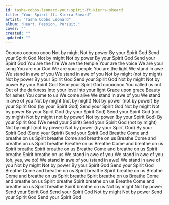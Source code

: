 ```yaml
---
id: tasha-cobbs-leonard-your-spirit-ft-kierra-sheard
title: "Your Spirit ft. Kierra Sheard"
artist: "Tasha Cobbs Leonard"
album: "Heart. Passion. Pursuit."
cover: ""
created: ""
updated: ""
---
```


Oooooo oooooo oooo
Not by might
Not by power
By your Spirit God
Send your Spirit God
Not by might
Not by power
By your Spirit God
Send your Spirit God
You are the fire
We are the temple
Your are the voice
We are your song
You are our God
We are your people
You are the light
We stand in awe
We stand in awe of you
We stand in awe of you
Not by might (not by might)
Not by power
By your Spirit God
Send your Spirit God
Not by might
Not by power
By your Spirit God
Send your Spirit God
oooooooo
You called us out
Out of the darkness
Into your love
Into your light
Grace upon grace
Beauty for ashes
You come to us
We come alive
We stand in awe of you
We stand in awe of you
Not by might (not by might)
Not by power (not by power)
By your Spirit God (by your Spirit God)
Send your Spirit God
Not by might 
Not by power 
By your Spirit God (by your Spirit God)
Send your Spirit God (not by might)
Not by might (not by power)
Not by power (by your Spirit God)
By your Spirit God (We need your Spirit)
Send your Spirit God (not by might)
Not by might (not by power)
Not by power (by your Spirit God)
By your Spirit God (Send your Spirit)
Send your Spirit God 
Breathe
Come and breathe on us
Spirit breathe
Come and breathe on us
Breathe
Come and breathe on us
Spirit breathe
Breathe on us
Breathe
Come and breathe on us
Spirit breathe
Spirit breathe on us
Breathe
Come and breathe on us
Spirit breathe
Spirit breathe on us
We stand in awe of you
We stand in awe of you (oh, yes, we do)
We stand in awe of you (stand in awe)
We stand in awe of you
Not by might
Not by power
By your Spirit God
Send your Spirit God
Breathe
Come and breathe on us
Spirit breathe
Spirit breathe on us
Breathe
Come and breathe on us
Spirit breathe
Spirit breathe on us
Breathe
Come and breathe on us
Spirit breathe
Spirit breathe on us
Breathe
Come and breathe on us
Spirit breathe
Spirit breathe on us
Not by might
Not by power
Send your Spirit God
Send your Spirit God
Not by might
Not by power
Send your Spirit God
Send your Spirit God